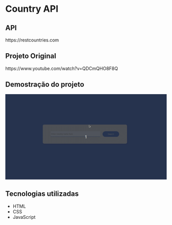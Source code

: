 <h1>Country API</h1>

<h2>API</h2>
<p>https://restcountries.com</p>

<h2>Projeto Original</h2>
<p>https://www.youtube.com/watch?v=QDCmQHO8F8Q</p>


<h2>Demostração do projeto</h2>

![Country API image](https://github.com/LucasPerrotaRoriz/Projects-Practice/blob/master/API/Country-API/gif/Country-API.gif?raw=true)

<h2>Tecnologias utilizadas</h2>
<ul>
  <li> HTML</li>
  <li> CSS</li>
  <li> JavaScript</li>
</ul>
